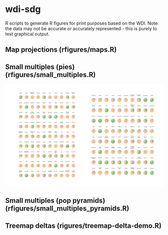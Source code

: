 # wdi-sdg

R scripts to generate R figures for print purposes based on the WDI. Note: the data may not be accurate or accurately represented - this is purely to test graphical output.

## Map projections (rfigures/maps.R)
## Small multiples (pies) (rfigures/small_multiples.R)
![](outputs/small_multiple_pies.svg)

## Small multiples (pop pyramids) (rfigures/small_multiples_pyramids.R)
## Treemap deltas (rigures/treemap-delta-demo.R)


